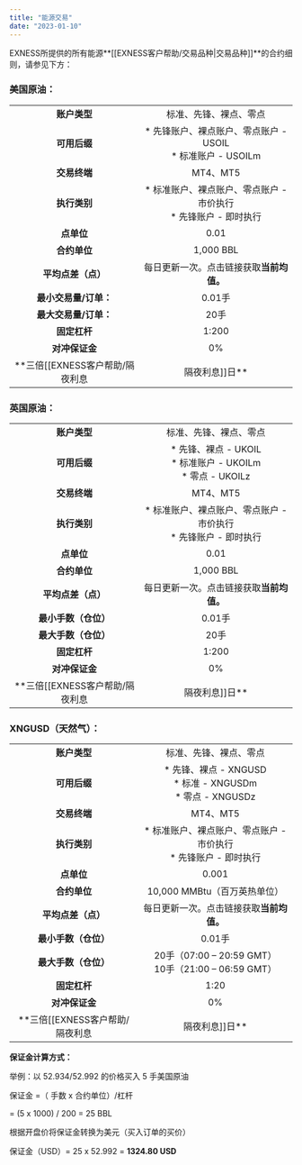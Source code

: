 ```yaml
---
title: "能源交易"
date: "2023-01-10"
---
```


EXNESS所提供的所有能源**[[EXNESS客户帮助/交易品种|交易品种]]**的合约细则，请参见下方：

### **美国原油：** ###

| ||
|:----:|:----:|
|**账户类型** | 标准、先锋、裸点、零点|
| **可用后缀**|* 先锋账户、裸点账户、零点账户 - USOIL<br/>* 标准账户 - USOILm|
|**交易终端** | MT4、MT5|
|**执行类别** | * 标准账户、裸点账户、零点账户 - 市价执行<br/>* 先锋账户 - 即时执行|
| **点单位** |0.01|
|**合约单位** |1,000 BBL |
| **平均点差（点）** |每日更新一次。点击链接获取**当前均值。**|
|**最小交易量/订单：**|0.01手 |
|**最大交易量/订单：**| 20手|
|**固定杠杆** |1:200 |
|**对冲保证金**| 0% |
| **三倍[[EXNESS客户帮助/隔夜利息|隔夜利息]]日** | 星期五|

### **英国原油：** ###

|||
|:----:|:----:|
|**账户类型**|标准、先锋、裸点、零点 |
|**可用后缀**| * 先锋、裸点 - UKOIL<br/>* 标准账户 - UKOILm<br/>* 零点 - UKOILz|
|**交易终端**| MT4、MT5|
|**执行类别**| * 标准账户、裸点账户、零点账户 - 市价执行<br/>* 先锋账户 - 即时执行|
|**点单位** |0.01|
|**合约单位**|1,000 BBL |
|**平均点差（点）** |每日更新一次。点击链接获取**当前均值。**|
|**最小手数（仓位）**|0.01手 |
|**最大手数（仓位）**| 20手|
|**固定杠杆**|1:200 |
| **对冲保证金**| 0% |
|**三倍[[EXNESS客户帮助/隔夜利息|隔夜利息]]日** | 星期五|

### **XNGUSD（天然气）**： ###

|| |
|:----:|:----:|
|**账户类型**|标准、先锋、裸点、零点|
|**可用后缀**|* 先锋、裸点 - XNGUSD<br/>* 标准 - XNGUSDm<br/>* 零点 - XNGUSDz |
|**交易终端**|MT4、MT5|
|**执行类别**| * 标准账户、裸点账户、零点账户 - 市价执行<br/>* 先锋账户 - 即时执行 |
|**点单位** | 0.001 |
|**合约单位**| 10,000 MMBtu（百万英热单位）|
|**平均点差（点）** |每日更新一次。点击链接获取**当前均值。**|
|**最小手数（仓位）**| 0.01手 |
|**最大手数（仓位）**|20手（07:00 – 20:59 GMT）<br/> 10手（21:00 – 06:59 GMT） |
|**固定杠杆**|1:20 |
| **对冲保证金**| 0%|
|**三倍[[EXNESS客户帮助/隔夜利息|隔夜利息]]日** |星期五|

**保证金计算方式：**

举例：以 52.934/52.992 的价格买入 5 手美国原油

保证金 =（ 手数 x 合约单位）/杠杆

 = (5 x 1000) / 200 = 25 BBL

根据开盘价将保证金转换为美元（买入订单的买价）

保证金（USD）= 25 x 52.992 = **1324.80 USD**